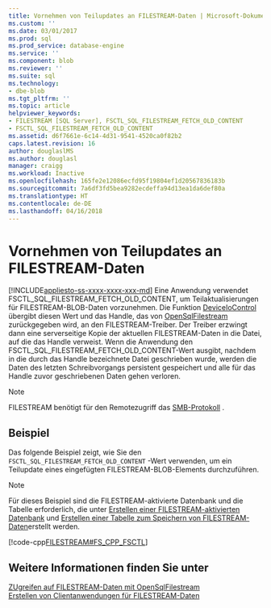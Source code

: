 ```yaml
---
title: Vornehmen von Teilupdates an FILESTREAM-Daten | Microsoft-Dokumentation
ms.custom: ''
ms.date: 03/01/2017
ms.prod: sql
ms.prod_service: database-engine
ms.service: ''
ms.component: blob
ms.reviewer: ''
ms.suite: sql
ms.technology:
- dbe-blob
ms.tgt_pltfrm: ''
ms.topic: article
helpviewer_keywords:
- FILESTREAM [SQL Server], FSCTL_SQL_FILESTREAM_FETCH_OLD_CONTENT
- FSCTL_SQL_FILESTREAM_FETCH_OLD_CONTENT
ms.assetid: d6f7661e-6c14-4d31-9541-4520ca0f82b2
caps.latest.revision: 16
author: douglaslMS
ms.author: douglasl
manager: craigg
ms.workload: Inactive
ms.openlocfilehash: 165fe2e12086ecfd95f19804ef1d20567836183b
ms.sourcegitcommit: 7a6df3fd5bea9282ecdeffa94d13ea1da6def80a
ms.translationtype: HT
ms.contentlocale: de-DE
ms.lasthandoff: 04/16/2018
---
```

# <a name="make-partial-updates-to-filestream-data"></a>Vornehmen von Teilupdates an FILESTREAM-Daten
[!INCLUDE[appliesto-ss-xxxx-xxxx-xxx-md](../../includes/appliesto-ss-xxxx-xxxx-xxx-md.md)]
  Eine Anwendung verwendet FSCTL_SQL_FILESTREAM_FETCH_OLD_CONTENT, um Teilaktualisierungen für FILESTREAM-BLOB-Daten vorzunehmen. Die Funktion [DeviceIoControl](http://go.microsoft.com/fwlink/?LinkId=105527) übergibt diesen Wert und das Handle, das von [OpenSqlFilestream](../../relational-databases/blob/access-filestream-data-with-opensqlfilestream.md) zurückgegeben wird, an den FILESTREAM-Treiber. Der Treiber erzwingt dann eine serverseitige Kopie der aktuellen FILESTREAM-Daten in die Datei, auf die das Handle verweist. Wenn die Anwendung den FSCTL_SQL_FILESTREAM_FETCH_OLD_CONTENT-Wert ausgibt, nachdem in die durch das Handle bezeichnete Datei geschrieben wurde, werden die Daten des letzten Schreibvorgangs persistent gespeichert und alle für das Handle zuvor geschriebenen Daten gehen verloren.  
  
> [!NOTE]  
>  FILESTREAM benötigt für den Remotezugriff das [SMB-Protokoll](http://go.microsoft.com/fwlink/?LinkId=112454) .  
  
## <a name="example"></a>Beispiel  
 Das folgende Beispiel zeigt, wie Sie den `FSCTL_SQL_FILESTREAM_FETCH_OLD_CONTENT` -Wert verwenden, um ein Teilupdate eines eingefügten FILESTREAM-BLOB-Elements durchzuführen.  
  
> [!NOTE]  
>  Für dieses Beispiel sind die FILESTREAM-aktivierte Datenbank und die Tabelle erforderlich, die unter [Erstellen einer FILESTREAM-aktivierten Datenbank](../../relational-databases/blob/create-a-filestream-enabled-database.md) und [Erstellen einer Tabelle zum Speichern von FILESTREAM-Daten](../../relational-databases/blob/create-a-table-for-storing-filestream-data.md)erstellt werden.  
  
 [!code-cpp[FILESTREAM#FS_CPP_FSCTL](../../relational-databases/blob/codesnippet/cpp/make-partial-updates-to-_1.cpp)]  
  
## <a name="see-also"></a>Weitere Informationen finden Sie unter  
 [ZUgreifen auf FILESTREAM-Daten mit OpenSqlFilestream](../../relational-databases/blob/access-filestream-data-with-opensqlfilestream.md)   
 [Erstellen von Clientanwendungen für FILESTREAM-Daten](../../relational-databases/blob/create-client-applications-for-filestream-data.md)  
  
  
